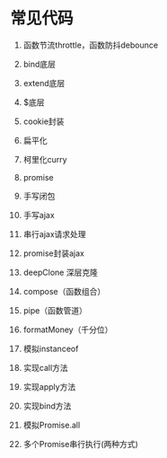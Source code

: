 # 常见代码

1. 函数节流throttle，函数防抖debounce

2. bind底层

3. extend底层

4. $底层

5. cookie封装

6. 扁平化

7. 柯里化curry

8. promise

9. 手写闭包

10. 手写ajax

11. 串行ajax请求处理

12. promise封装ajax

13. deepClone 深层克隆

14. compose（函数组合）

15. pipe（函数管道）

16. formatMoney（千分位）

17. 模拟instanceof

18. 实现call方法

19. 实现apply方法

20. 实现bind方法

21. 模拟Promise.all

22. 多个Promise串行执行(两种方式)
